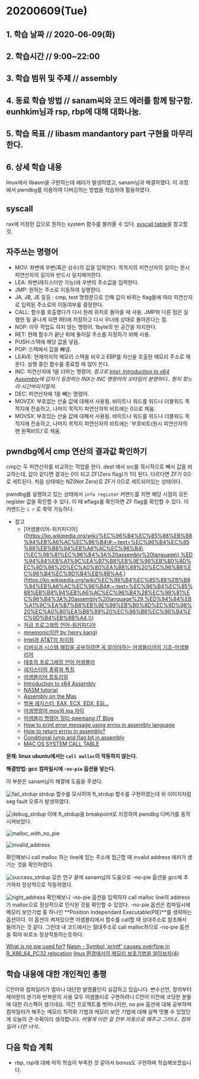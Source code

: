 # 20200609\(Tue\)

## 1. 학습 날짜 // 2020-06-09\(화\)

## 2. 학습시간 // 9:00~22:00

## 3. 학습 범위 및 주제 // assembly

## 4. 동료 학습 방법 // sanam씨와 코드 에러를 함께 탐구함. eunhkim님과 rsp, rbp에 대해 대화나눔.

## 5. 학습 목표 // libasm mandantory part 구현을 마무리한다.

## 6. 상세 학습 내용

linux에서 libasm을 구현하는데 에러가 발생하였고, sanam님과 해결하였다. 이 과정에서 pwndbg를 이용하여 디버깅하는 방법을 학습하여 활용하였다.

## syscall

rax에 저장한 값으로 원하는 system 함수를 불러올 수 있다. [syscall table](https://blog.rchapman.org/posts/Linux_System_Call_Table_for_x86_64/)을 참고할 것.

## 자주쓰는 명령어

* MOV: 좌변에 우변\(혹은 상수\)의 값을 입력한다. 목적지의 피연산자의 길이는 원시 피연산자의 길이와 반드시 일치해야한다.
* LEA: 좌변\(레지스터만 가능\)에 우변의 주소값을 입력한다.
* JMP: 원하는 주소로 이동하여 실행한다.
* JA, JB, JE 등등 : cmp, test 명령문으로 인해 값이 바뀌는 flag들에 따라 피연산자로 입력된 주소로의 이동여부를 결정한다.
* CALL: 함수를 호출했다가 다시 원래 위치로 돌아올 때 사용. JMP와 다른 점은 실행한 뒹 끝나게 되면 REI에 저장하고 다시 우너래 상태로 돌아온다는 점.
* NOP: 아무 작업도 하지 않는 명령어. 1byte의 빈 공간을 차지한다.
* RET: 현재 함수가 끝난 뒤에 돌아갈 주소를 지정하기 위해 사용.
* PUSH:스택에 해당 값을 넣음.
* POP: 스택에서 값을 뺴냄.
* LEAVE: 현재까지의 메모리 스택을 비우고 EBP를 자신을 호출한 메모리 주소로 채운다. 실행 중인 함수를 종료할 때 많이 쓴다.
* INC: 피연산자에 1을 더하는 명령어. _참고로_ [_Intel: Introduction to x64 Assembly_](https://software.intel.com/content/www/us/en/develop/articles/introduction-to-x64-assembly.html)_에 갑자기 등장하는 INX는 INC 명령어의 오타임이 분명하다.. 뭔지 찾느라 시간버리지말자._
* DEC: 피연산자에 1을 빼는 명령어.
* MOVZX: 부호없는 산술 값에 대해서 사용됨. 바이트나 워드를 워드나 더블워드 목적지에 전송하고, 나머지 목적지 피연산자의 비트에는 0으로 채움.
* MOVSX: 부호있는 산술 값에 대해서 사용됨. 바이트나 워드를 워드나 더블워드 목적지에 전송하고, 나머지 목적지 피연산자의 비트에는 '부호비트\(원시 피연산자의 맨 왼쪽비트\)'로 채움.

## pwndbg에서 cmp 연산의 결과값 확인하기

cmp는 두 피연산자를 비교하는 작업을 한다. dest 에서 src를 묵시적으로 빼서 값을 비교하는데, 값이 같다면 결과는 0이 되고 ZF\(Zero flag\)가 1이 된다. 다르다면 ZF가 0으로 세트된다. 처음 상태에는 NZ\(Not Zero\)로 ZF가 0으로 세트되어있는 상태이다.

pwndbg를 실행하고 있는 상태에서 `info register` 커맨드를 치면 해당 시점의 모든 register 값을 확인할 수 있다. 이 때 eflags를 확인하면 ZF flag를 확인할 수 있다. 이 커맨드는 `i r` 로 축약 가능하다.

* 참고
  * \[어셈블리어-위키피디아\]\([https://ko.wikipedia.org/wiki/%EC%96%B4%EC%85%88%EB%B8%94%EB%A6%AC%EC%96%B4\#:~:text=%EC%96%B4%EC%85%88%EB%B8%94%EB%A6%AC%EC%96%B4\(%EC%98%81%EC%96%B4%3A%20assembly%20language\),%ED%94%84%EB%A1%9C%EA%B7%B8%EB%9E%98%EB%B0%8D%EC%9D%98%20%EC%A0%80%EA%B8%89%20%EC%96%B8%EC%96%B4%EC%9D%B4%EB%8B%A4.](https://ko.wikipedia.org/wiki/%EC%96%B4%EC%85%88%EB%B8%94%EB%A6%AC%EC%96%B4#:~:text=%EC%96%B4%EC%85%88%EB%B8%94%EB%A6%AC%EC%96%B4%28%EC%98%81%EC%96%B4%3A%20assembly%20language%29,%ED%94%84%EB%A1%9C%EA%B7%B8%EB%9E%98%EB%B0%8D%EC%9D%98%20%EC%A0%80%EA%B8%89%20%EC%96%B8%EC%96%B4%EC%9D%B4%EB%8B%A4.)\)
  * [저급 프로그래밍 언어-위키피디아](https://ko.wikipedia.org/wiki/%EC%A0%80%EA%B8%89_%ED%94%84%EB%A1%9C%EA%B7%B8%EB%9E%98%EB%B0%8D_%EC%96%B8%EC%96%B4)
  * [mnemonic이란 by henry kang](https://medium.com/hexlant/mnemonic-%EC%9D%B4%EB%9E%80-7fb48106bd77)\)
  * [Intel과 AT&T의 차이점](https://hardner.tistory.com/22)
  * [리버싱과 시스템 해킹을 공부하려면 꼭 알아야하는 어셈블리어의 기초-어셈블리어](https://www.youtube.com/watch?v=yf7yFJHTif8)
  * [태초의 프로그래밍 언어 어셈블리](https://github.com/gurugio/book_assembly_8086_ko/blob/master/README.md)
  * [레지스터의 종류와 특징](https://beomnaegol.tistory.com/entry/Assembly-%EB%A0%88%EC%A7%80%EC%8A%A4%ED%84%B0%EC%9D%98-%EC%A2%85%EB%A5%98%EC%99%80-%ED%8A%B9%EC%A7%95)
  * [어셈블리어 튜토리얼](https://note.heyo.me/asm-tutorial-0/)
  * [Introduction to x64 Assembly](https://software.intel.com/content/www/us/en/develop/articles/introduction-to-x64-assembly.html)
  * [NASM tutorial](https://cs.lmu.edu/~ray/notes/nasmtutorial/)
  * [Assembly on the Mas](https://stackoverrun.com/ko/q/4687127)
  * [범용 레지스터: EAX, ECX, EDX, ESI...](https://blog.hexabrain.net/186?category=468615)
  * [어셈명령어 mov와 lea 차이](https://debugjung.tistory.com/entry/%EC%96%B4%EC%85%88-%EB%AA%85%EB%A0%B9%EC%96%B4-mov%EC%99%80-lea-%EC%B0%A8%EC%9D%B4)
  * [어셈블리 명령어 정리-peemang IT Blog](https://peemangit.tistory.com/40?category=820239)
  * [How to print error message using errno in assembly language](https://stackoverflow.com/questions/28922572/how-to-print-error-message-using-errno-in-assembly-language/28952085)
  * [How to return errno in assembly?](https://stackoverflow.com/questions/15304829/how-to-return-errno-in-assembly)
  * [Conditional jump and flag bit in assembly](https://stackoverflow.com/questions/49772797/conditional-jump-and-flag-bit-in-assembly)
  * [MAC OS SYSTEM CALL TABLE](https://sigsegv.pl/osx-bsd-syscalls/)

**문제: linux ubuntu에서는 `call malloc`이 작동하지 않는다.**

**해결방법: gcc 컴파일시에 `-no-pie` 옵션을 넣는다.**

이 부분은 sanam님이 해결에 도움을 주셨다.

![fail\_strdup](https://user-images.githubusercontent.com/54612343/84359241-4e7e4980-ac03-11ea-8d97-c787228b2a27.JPG) strdup 함수를 모사하여 ft\_strdup 함수를 구현하였는데 위 이미지처럼 seg fault 오류가 발생하였다.

![debug\_strdup](https://user-images.githubusercontent.com/54612343/84359360-7a99ca80-ac03-11ea-9a2c-0dbe62ee22bc.JPG) 이에 ft\_strdup을 breakpoint로 지정하여 pwndbg 디버거를 동작시켜보았다.

![malloc\_with\_no\_pie](https://user-images.githubusercontent.com/54612343/84359427-9309e500-ac03-11ea-8f94-2de2a0858f9a.JPG)

![invalid\_address](https://user-images.githubusercontent.com/54612343/84359486-af0d8680-ac03-11ea-8a96-a745331b5b83.JPG)

확인해보니 call malloc 하는 line에 있는 주소에 접근할 때 invalid address 에러가 생기는 것을 확인하였다.

![success\_strdup](https://user-images.githubusercontent.com/54612343/84359649-e8de8d00-ac03-11ea-87c1-ce9bb56ac9e0.JPG) 갖은 연구 끝에 sanam님의 도움으로 -no-pie 옵션을 gcc에 추가하자 정상적으로 작동하였다.

![right\_address](https://user-images.githubusercontent.com/54612343/84359738-07dd1f00-ac04-11ea-85e0-b15f1877fc14.JPG) 확인해보니 -no-pie 옵션을 입력하자 call malloc line의 address가 malloc으로 정상적으로 인식된 것을 확인할 수 있었다. -no-pie 옵션은 컴파일시에 메모리 보안기법 중 하나인 **Position Independant Executable\(PIE\)**를 생략하는 옵션이다. 이 옵션이 켜져있으면 어셈블리에서 함수를 call할 때 상대주소로 참조해서 들어가는 것 같다. 그런데 내 코드에서는 절대주소로 call malloc하므로 -no-pie 옵션을 줘야 비로소 정상작동하는듯하다.

[What is no pie used for?](https://stackoverflow.com/questions/47778099/what-is-no-pie-used-for) [Nasm - Symbol \`printf' causes overflow in R\_X86\_64\_PC32 relocation](https://stackoverflow.com/questions/48071280/nasm-symbol-printf-causes-overflow-in-r-x86-64-pc32-relocation) [linux 환경에서의 메모리 보호기법을 알아보자\(4\)](https://bpsecblog.wordpress.com/2016/06/10/memory_protect_linux_4/)

## 학습 내용에 대한 개인적인 총평

C언어와 컴파일러가 얼마나 대단한 발명품인지 실감하고 있습니다. 변수선언, 정의부터 제어문의 분기와 반복문의 사용 모두 어셈블리로 구현하려니 C언어 이전에 코딩한 분들에 대한 리스펙이 생기네요. 약간 프로젝트를 벗어나지만, no pie 옵션에 대해 공부하며 컴파일러가 해주는 메모리 최적화 기법과 메모리 보안 기법에 대해 살짝 맛볼 수 있었던게 오늘의 큰 수확이라 생각합니다. _어떻게 이런 걸 전부 자동으로 해주고 그러냐.. 컴파일러 너란 녀석.._

## 다음 학습 계획

* rbp, rsp에 대해 아직 학습이 부족한 것 같아서 bonus도 구현하며 학습해보겠습니다.

